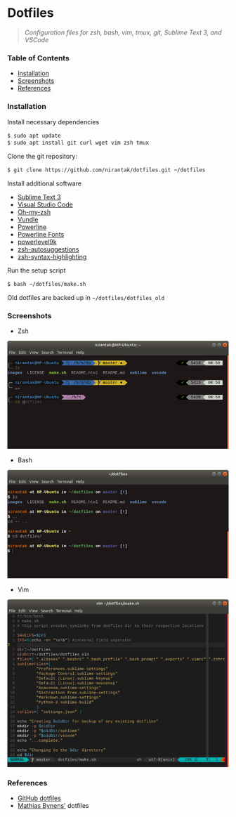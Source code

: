 # Dotfiles

> *Configuration files for zsh, bash, vim, tmux, git, Sublime Text 3, and VSCode*

### Table of Contents

* [Installation](#installation)
* [Screenshots](#screenshots)
* [References](#references)

### Installation

Install necessary dependencies

```bash
$ sudo apt update
$ sudo apt install git curl wget vim zsh tmux
```

Clone the git repository:

```bash
$ git clone https://github.com/nirantak/dotfiles.git ~/dotfiles
```

Install additional software

* [Sublime Text 3](https://www.sublimetext.com/3)
* [Visual Studio Code](https://code.visualstudio.com/Download)
* [Oh-my-zsh](https://github.com/robbyrussell/oh-my-zsh)
* [Vundle](https://github.com/VundleVim/Vundle.vim)
* [Powerline](https://github.com/powerline/powerline)
* [Powerline Fonts](https://github.com/powerline/fonts)
* [powerlevel9k](https://github.com/bhilburn/powerlevel9k)
* [zsh-autosuggestions](https://github.com/zsh-users/zsh-autosuggestions)
* [zsh-syntax-highlighting](https://github.com/zsh-users/zsh-syntax-highlighting)

Run the setup script

```bash
$ bash ~/dotfiles/make.sh
```

Old dotfiles are backed up in `~/dotfiles/dotfiles_old`

### Screenshots

* Zsh

![zsh](images/zsh.png)

* Bash

![bash](images/bash.png)

* Vim

![vim](images/vim.png)

### References

* [GitHub dotfiles](http://dotfiles.github.io/)
* [Mathias Bynens'](https://github.com/mathiasbynens/dotfiles) dotfiles
